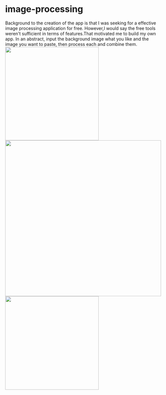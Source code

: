 # image-processing
Background to the creation of the app is that I was seeking for a effective image processing application for free. However,I would say the free tools weren't sufficient in terms of features.That motivated me to build my own app.
In an abstract, input the background image what you like and the image you want to paste, then process each and combine them.
<img src="https://user-images.githubusercontent.com/64636363/213914159-5bb4b32d-e271-421b-8a8f-ad553290aaf0.jpg" width="300px">
<img src="https://user-images.githubusercontent.com/64636363/213914163-cda3ad7d-507e-426f-a8f1-073c9756bdfa.jpg" width="500px">
<img src="https://user-images.githubusercontent.com/64636363/213912845-be81648d-2848-4c50-b47d-45895dea651c.JPG" width="300px">

